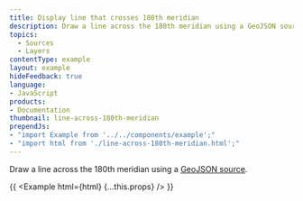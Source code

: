 ```yaml
---
title: Display line that crosses 180th meridian
description: Draw a line across the 180th meridian using a GeoJSON source.
topics:
  - Sources
  - Layers
contentType: example
layout: example
hideFeedback: true
language:
- JavaScript
products:
- Documentation
thumbnail: line-across-180th-meridian
prependJs:
- "import Example from '../../components/example';"
- "import html from './line-across-180th-meridian.html';"
---
```


Draw a line across the 180th meridian using a [GeoJSON source](https://docs.goong.io/style-spec/sources/#geojson).

{{ <Example html={html} {...this.props} /> }}
